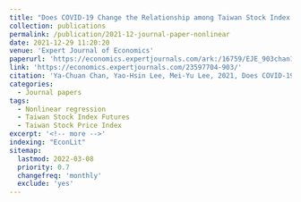 ```yaml
---
title: "Does COVID-19 Change the Relationship among Taiwan Stock Index Futures, MSCI Morgan Taiwan Index, and Taiwan Stock Price Index?"
collection: publications
permalink: /publication/2021-12-journal-paper-nonlinear
date: 2021-12-29 11:20:20
venue: 'Expert Journal of Economics'
paperurl: 'https://economics.expertjournals.com/ark:/16759/EJE_903chan18-33.pdf'
link: 'https://economics.expertjournals.com/23597704-903/'
citation: 'Ya-Chuan Chan, Yao-Hsin Lee, Mei-Yu Lee, 2021, Does COVID-19 Change the Relationship among Taiwan Stock Index Futures, MSCI Morgan Taiwan Index, and Taiwan Stock Price Index?, <i>Expert Journal of Economics</i>, 9(1), 18-33'
categories:
  - Journal papers
tags:
  - Nonlinear regression
  - Taiwan Stock Index Futures
  - Taiwan Stock Price Index
excerpt: '<!-- more -->'
indexing: "EconLit"
sitemap:
  lastmod: 2022-03-08
  priority: 0.7
  changefreq: 'monthly'
  exclude: 'yes'
---
```



